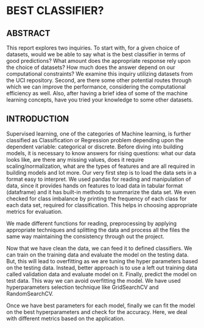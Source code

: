 # BEST CLASSIFIER?
## ABSTRACT
This report explores two inquiries. To start with, for a given choice of datasets, would we be able to say what is the best classifier in terms of good predictions? What amount does the appropriate response rely upon the choice of datasets? How much does the answer depend on our computational constraints? We examine this inquiry utilizing datasets from the UCI repository. Second, are there some other potential routes through which we can improve the performance, considering the computational efficiency as well. Also, after having a brief idea of some of the machine learning concepts, have you tried your knowledge to some other datasets.

## INTRODUCTION
Supervised learning, one of the categories of Machine learning, is further classified as Classification or Regression problem depending upon the dependent variable: categorical or discrete. Before diving into building models, it is necessary to know answers for rising questions: what our data looks like, are there any missing values, does it require scaling/normalization, what are the types of features and are all required in building models and lot more. Our very first step is to load the data sets in a format easy to interpret. We used pandas for reading and manipulation of data, since it provides hands on features to load data in tabular format (dataframe) and it has built-in methods to summarize the data set. We even checked for class imbalance by printing the frequency of each class for each data set, required for classification. This helps in choosing appropriate metrics for evaluation.

We made different functions for reading, preprocessing by applying appropriate techniques and splitting the data and process all the files the same way maintaining the consistency through out the project.

Now that we have clean the data, we can feed it to defined classifiers. We can train on the training data and evaluate the model on the testing data. But, this will lead to overfitting as we are tuning the hyper parameters based on the testing data. Instead, better approach is to use a left out training data called validation data and evaluate model on it. Finally, predict the model on test data. This way we can avoid overfitting the model. We have used hyperparameters selection technique like GridSearchCV and RandomSearchCV.

Once we have best parameters for each model, finally we can fit the model on the best hyperparameters and check for the accuracy. Here, we deal with different metrics based on the application.
